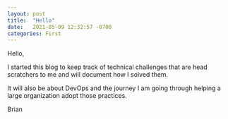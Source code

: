 ```yaml
---
layout: post
title:  "Hello"
date:   2021-05-09 12:32:57 -0700
categories: First
---
```

<p>Hello,</p>

<p>I started this blog to keep track of technical challenges that are head scratchers to me and will document how I solved them.</p>

<p>It will also be about DevOps and the journey I am going through helping a large organization adopt those practices.</p>

<p>Brian</p>